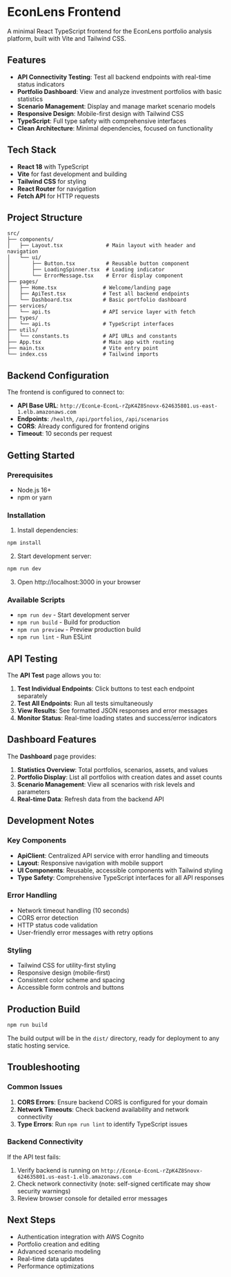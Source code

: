 # EconLens Frontend

A minimal React TypeScript frontend for the EconLens portfolio analysis platform, built with Vite and Tailwind CSS.

## Features

- **API Connectivity Testing**: Test all backend endpoints with real-time status indicators
- **Portfolio Dashboard**: View and analyze investment portfolios with basic statistics
- **Scenario Management**: Display and manage market scenario models
- **Responsive Design**: Mobile-first design with Tailwind CSS
- **TypeScript**: Full type safety with comprehensive interfaces
- **Clean Architecture**: Minimal dependencies, focused on functionality

## Tech Stack

- **React 18** with TypeScript
- **Vite** for fast development and building
- **Tailwind CSS** for styling
- **React Router** for navigation
- **Fetch API** for HTTP requests

## Project Structure

```
src/
├── components/
│   ├── Layout.tsx              # Main layout with header and navigation
│   └── ui/
│       ├── Button.tsx          # Reusable button component
│       ├── LoadingSpinner.tsx  # Loading indicator
│       └── ErrorMessage.tsx    # Error display component
├── pages/
│   ├── Home.tsx               # Welcome/landing page
│   ├── ApiTest.tsx            # Test all backend endpoints
│   └── Dashboard.tsx          # Basic portfolio dashboard
├── services/
│   └── api.ts                 # API service layer with fetch
├── types/
│   └── api.ts                 # TypeScript interfaces
├── utils/
│   └── constants.ts           # API URLs and constants
├── App.tsx                    # Main app with routing
├── main.tsx                   # Vite entry point
└── index.css                  # Tailwind imports
```

## Backend Configuration

The frontend is configured to connect to:
- **API Base URL**: `http://EconLe-EconL-rZpK4Z8Snovx-624635801.us-east-1.elb.amazonaws.com`
- **Endpoints**: `/health`, `/api/portfolios`, `/api/scenarios`
- **CORS**: Already configured for frontend origins
- **Timeout**: 10 seconds per request

## Getting Started

### Prerequisites

- Node.js 16+ 
- npm or yarn

### Installation

1. Install dependencies:
```bash
npm install
```

2. Start development server:
```bash
npm run dev
```

3. Open http://localhost:3000 in your browser

### Available Scripts

- `npm run dev` - Start development server
- `npm run build` - Build for production
- `npm run preview` - Preview production build
- `npm run lint` - Run ESLint

## API Testing

The **API Test** page allows you to:

1. **Test Individual Endpoints**: Click buttons to test each endpoint separately
2. **Test All Endpoints**: Run all tests simultaneously
3. **View Results**: See formatted JSON responses and error messages
4. **Monitor Status**: Real-time loading states and success/error indicators

## Dashboard Features

The **Dashboard** page provides:

1. **Statistics Overview**: Total portfolios, scenarios, assets, and values
2. **Portfolio Display**: List all portfolios with creation dates and asset counts
3. **Scenario Management**: View all scenarios with risk levels and parameters
4. **Real-time Data**: Refresh data from the backend API

## Development Notes

### Key Components

- **ApiClient**: Centralized API service with error handling and timeouts
- **Layout**: Responsive navigation with mobile support
- **UI Components**: Reusable, accessible components with Tailwind styling
- **Type Safety**: Comprehensive TypeScript interfaces for all API responses

### Error Handling

- Network timeout handling (10 seconds)
- CORS error detection
- HTTP status code validation
- User-friendly error messages with retry options

### Styling

- Tailwind CSS for utility-first styling
- Responsive design (mobile-first)
- Consistent color scheme and spacing
- Accessible form controls and buttons

## Production Build

```bash
npm run build
```

The build output will be in the `dist/` directory, ready for deployment to any static hosting service.

## Troubleshooting

### Common Issues

1. **CORS Errors**: Ensure backend CORS is configured for your domain
2. **Network Timeouts**: Check backend availability and network connectivity
3. **Type Errors**: Run `npm run lint` to identify TypeScript issues

### Backend Connectivity

If the API test fails:
1. Verify backend is running on `http://EconLe-EconL-rZpK4Z8Snovx-624635801.us-east-1.elb.amazonaws.com`
2. Check network connectivity (note: self-signed certificate may show security warnings)
3. Review browser console for detailed error messages

## Next Steps

- Authentication integration with AWS Cognito
- Portfolio creation and editing
- Advanced scenario modeling
- Real-time data updates
- Performance optimizations

